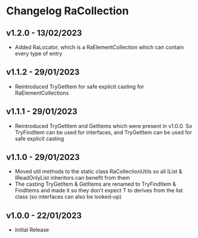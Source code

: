 # Changelog RaCollection

## v1.2.0 - 13/02/2023
* Added RaLocator, which is a RaElementCollection which can contain every type of entry

## v1.1.2 - 29/01/2023
* Reintroduced TryGetItem for safe explicit casting for RaElementCollections

## v1.1.1 - 29/01/2023
* Reintroduced TryGetItem and GetItems which were present in v1.0.0. So TryFindItem can be used for interfaces, and TryGetItem can be used for safe explicit casting

## v1.1.0 - 29/01/2023
* Moved util methods to the static class RaCollectionUtils so all IList & IReadOnlyList inheritors can benefit from them
* The casting TryGetItem & GetItems are renamed to TryFindItem & FindItems and made it so they don't expect T to derives from the list class (so interfaces can also be looked-up)

## v1.0.0 - 22/01/2023
* Initial Release
